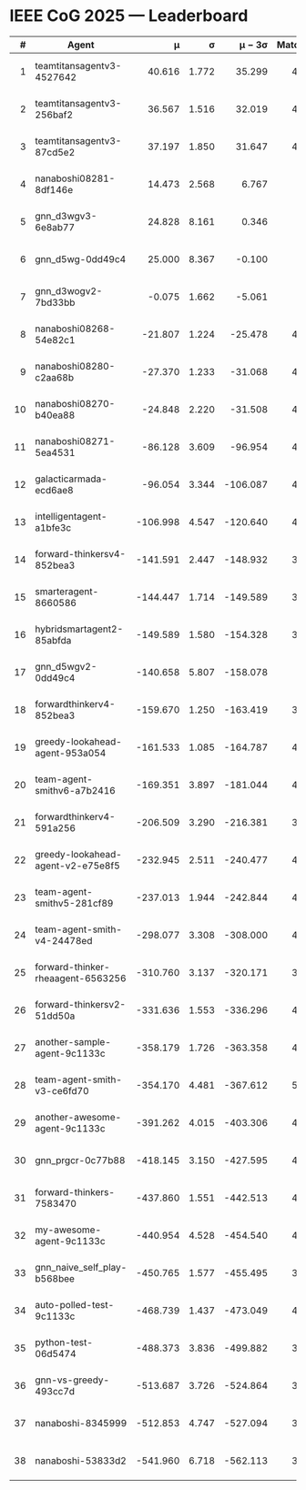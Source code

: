 # IEEE CoG 2025 — Leaderboard

| # | Agent | μ | σ | μ − 3σ | Matches | Updated |
|---:|---|---:|---:|---:|---:|---|
| 1 | teamtitansagentv3-4527642 | 40.616 | 1.772 | 35.299 | 4776 | 2025-08-29 19:21 |
| 2 | teamtitansagentv3-256baf2 | 36.567 | 1.516 | 32.019 | 4716 | 2025-08-29 19:21 |
| 3 | teamtitansagentv3-87cd5e2 | 37.197 | 1.850 | 31.647 | 4240 | 2025-08-29 19:21 |
| 4 | nanaboshi08281-8df146e | 14.473 | 2.568 | 6.767 | 146 | 2025-08-29 19:21 |
| 5 | gnn_d3wgv3-6e8ab77 | 24.828 | 8.161 | 0.346 | 118 | 2025-08-29 19:21 |
| 6 | gnn_d5wg-0dd49c4 | 25.000 | 8.367 | -0.100 | 80 | 2025-08-29 19:21 |
| 7 | gnn_d3wogv2-7bd33bb | -0.075 | 1.662 | -5.061 | 164 | 2025-08-29 19:21 |
| 8 | nanaboshi08268-54e82c1 | -21.807 | 1.224 | -25.478 | 4600 | 2025-08-29 19:21 |
| 9 | nanaboshi08280-c2aa68b | -27.370 | 1.233 | -31.068 | 4218 | 2025-08-29 19:21 |
| 10 | nanaboshi08270-b40ea88 | -24.848 | 2.220 | -31.508 | 4720 | 2025-08-29 19:21 |
| 11 | nanaboshi08271-5ea4531 | -86.128 | 3.609 | -96.954 | 4838 | 2025-08-29 19:21 |
| 12 | galacticarmada-ecd6ae8 | -96.054 | 3.344 | -106.087 | 4500 | 2025-08-29 19:21 |
| 13 | intelligentagent-a1bfe3c | -106.998 | 4.547 | -120.640 | 4008 | 2025-08-29 19:21 |
| 14 | forward-thinkersv4-852bea3 | -141.591 | 2.447 | -148.932 | 3477 | 2025-08-29 19:21 |
| 15 | smarteragent-8660586 | -144.447 | 1.714 | -149.589 | 3677 | 2025-08-29 19:21 |
| 16 | hybridsmartagent2-85abfda | -149.589 | 1.580 | -154.328 | 3969 | 2025-08-29 19:21 |
| 17 | gnn_d5wgv2-0dd49c4 | -140.658 | 5.807 | -158.078 | 120 | 2025-08-29 19:21 |
| 18 | forwardthinkerv4-852bea3 | -159.670 | 1.250 | -163.419 | 3292 | 2025-08-29 19:21 |
| 19 | greedy-lookahead-agent-953a054 | -161.533 | 1.085 | -164.787 | 4072 | 2025-08-29 19:21 |
| 20 | team-agent-smithv6-a7b2416 | -169.351 | 3.897 | -181.044 | 4760 | 2025-08-29 19:21 |
| 21 | forwardthinkerv4-591a256 | -206.509 | 3.290 | -216.381 | 3815 | 2025-08-29 19:21 |
| 22 | greedy-lookahead-agent-v2-e75e8f5 | -232.945 | 2.511 | -240.477 | 4364 | 2025-08-29 19:21 |
| 23 | team-agent-smithv5-281cf89 | -237.013 | 1.944 | -242.844 | 4540 | 2025-08-29 19:21 |
| 24 | team-agent-smith-v4-24478ed | -298.077 | 3.308 | -308.000 | 4218 | 2025-08-29 19:21 |
| 25 | forward-thinker-rheaagent-6563256 | -310.760 | 3.137 | -320.171 | 3802 | 2025-08-29 19:21 |
| 26 | forward-thinkersv2-51dd50a | -331.636 | 1.553 | -336.296 | 4262 | 2025-08-29 19:21 |
| 27 | another-sample-agent-9c1133c | -358.179 | 1.726 | -363.358 | 4680 | 2025-08-29 19:21 |
| 28 | team-agent-smith-v3-ce6fd70 | -354.170 | 4.481 | -367.612 | 5078 | 2025-08-29 19:21 |
| 29 | another-awesome-agent-9c1133c | -391.262 | 4.015 | -403.306 | 4080 | 2025-08-29 19:21 |
| 30 | gnn_prgcr-0c77b88 | -418.145 | 3.150 | -427.595 | 4410 | 2025-08-29 19:21 |
| 31 | forward-thinkers-7583470 | -437.860 | 1.551 | -442.513 | 4700 | 2025-08-29 19:21 |
| 32 | my-awesome-agent-9c1133c | -440.954 | 4.528 | -454.540 | 4800 | 2025-08-29 19:21 |
| 33 | gnn_naive_self_play-b568bee | -450.765 | 1.577 | -455.495 | 3840 | 2025-08-29 19:21 |
| 34 | auto-polled-test-9c1133c | -468.739 | 1.437 | -473.049 | 4640 | 2025-08-29 19:21 |
| 35 | python-test-06d5474 | -488.373 | 3.836 | -499.882 | 3910 | 2025-08-29 19:21 |
| 36 | gnn-vs-greedy-493cc7d | -513.687 | 3.726 | -524.864 | 3540 | 2025-08-29 19:21 |
| 37 | nanaboshi-8345999 | -512.853 | 4.747 | -527.094 | 3720 | 2025-08-29 19:21 |
| 38 | nanaboshi-53833d2 | -541.960 | 6.718 | -562.113 | 3320 | 2025-08-29 19:21 |
